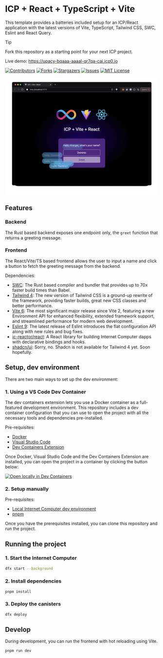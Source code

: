 # ICP + React + TypeScript + Vite

This template provides a batteries included setup for an ICP/React application with the latest versions of Vite, TypeScript, Tailwind CSS, SWC, Eslint and React Query.

> [!TIP]
> Fork this repository as a starting point for your next ICP project.
>
> Live demo: <https://upacy-bqaaa-aaaal-qr7qa-cai.icp0.io>

[![Contributors][contributors-shield]][contributors-url]
[![Forks][forks-shield]][forks-url]
[![Stargazers][stars-shield]][stars-url]
[![Issues][issues-shield]][issues-url]
[![MIT License][license-shield]](LICENSE)

![](./media/screenshot.png)

## Features

### Backend

The Rust based backend exposes one endpoint only, the `greet` function that returns a greeting message.

### Frontend

The React/Vite/TS based frontend allows the user to input a name and click a button to fetch the greeting message from the backend.

Dependencies:

- [SWC](https://swc.rs/): The Rust based compiler and bundler that provides up to 70x faster build times than Babel.
- [Tailwind 4](https://tailwindcss.com/docs/v4-beta): The new version of Tailwind CSS is a ground-up rewrite of the framework, providing faster builds, great new CSS classes and better performance.
- [Vite 6](https://vite.dev/): The most significant major release since Vite 2, featuring a new Environment API for enhanced flexibility, extended framework support, and streamlined performance for modern web development.
- [Eslint 9](https://eslint.org/): The latest release of Eslint introduces the flat configuration API along with new rules and bug fixes.
- [ic-reactor/react](https://github.com/ic-reactor/react): A React library for building Internet Computer dapps with declarative bindings and hooks.
- [shadcn/ui](https://ui.shadcn.com/): Sorry, no. Shadcn is not available for Tailwind 4 yet. Soon hopefully.

## Setup, dev environment

There are two main ways to set up the dev environment:

### 1. Using a VS Code Dev Container

The dev containers extension lets you use a Docker container as a full-featured
development environment. This repository includes a dev container configuration
that you can use to open the project with all the necessary tools and
dependencies pre-installed.

Pre-requisites:

- [Docker](https://www.docker.com/products/docker-desktop)
- [Visual Studio Code](https://code.visualstudio.com/)
- [Dev Containers Extension](https://marketplace.visualstudio.com/items?itemName=ms-vscode-remote.remote-containers)

Once Docker, Visual Studio Code and the Dev Containers Extension are installed,
you can open the project in a container by clicking the button below:

[![Open locally in Dev Containers](https://img.shields.io/static/v1?label=Dev%20Containers&message=Open&color=blue&logo=visualstudiocode)](https://vscode.dev/redirect?url=vscode://ms-vscode-remote.remote-containers/cloneInVolume?url=https://github.com/kristoferlund/ic-vite-react-next)

### 2. Setup manually

Pre-requisites:

- [Local Internet Computer dev environment](https://internetcomputer.org/docs/current/developer-docs/backend/rust/dev-env)
- [pnpm](https://pnpm.io/installation)

Once you have the prerequisites installed, you can clone this repository and run
the project.

## Running the project

### 1. Start the Internet Computer

```bash
dfx start --background
```

### 2. Install dependencies

```
pnpm install
```

### 3. Deploy the canisters

```
dfx deploy
```

## Develop

During development, you can run the frontend with hot reloading using Vite.

```bash
pnpm run dev
```

[contributors-shield]: https://img.shields.io/github/contributors/kristoferlund/ic-vite-react-next.svg?style=for-the-badge
[contributors-url]: https://github.com/kristoferlund/ic-vite-react-next/graphs/contributors
[forks-shield]: https://img.shields.io/github/forks/kristoferlund/ic-vite-react-next.svg?style=for-the-badge
[forks-url]: https://github.com/kristoferlund/ic-vite-react-next/network/members
[stars-shield]: https://img.shields.io/github/stars/kristoferlund/ic-vite-react-next?style=for-the-badge
[stars-url]: https://github.com/kristoferlund/ic-vite-react-next/stargazers
[issues-shield]: https://img.shields.io/github/issues/kristoferlund/ic-vite-react-next.svg?style=for-the-badge
[issues-url]: https://github.com/kristoferlund/ic-vite-react-next/issues
[license-shield]: https://img.shields.io/github/license/kristoferlund/ic-vite-react-next.svg?style=for-the-badge
